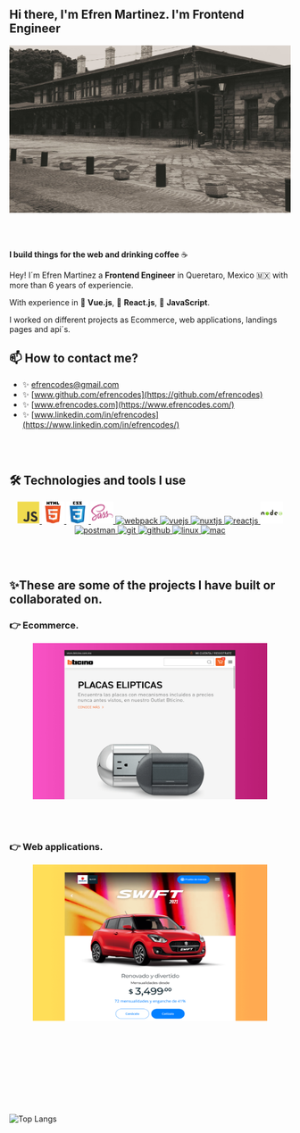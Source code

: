 ## Hi there, I'm Efren Martinez. I'm Frontend Engineer

<p>
    <img
        src="https://github.com/efrencodes/efrencodes/blob/master/assets/github-efrencodes-v3.jpg"
        alt="efrencodes"
        width="100%"
        height="300"
    />
</p>

<br>
<br>

**I build things for the web and drinking coffee** ☕

Hey! I´m Efren Martinez a **Frontend Engineer** in Queretaro, Mexico 🇲🇽 with more than 6 years of experiencie.

With experience in 💚 **Vue.js**, 💙 **React.js**, 💛 **JavaScript**.

I worked on different projects as Ecommerce, web applications, landings pages and api´s.

## 📫 How to contact me?

- ✨ [efrencodes@gmail.com](mailto:efrencodes@gmail.com)
- ✨ [www.github.com/efrencodes](https://github.com/efrencodes)
- ✨ [www.efrencodes.com](https://www.efrencodes.com/)
- ✨ [www.linkedin.com/in/efrencodes](https://www.linkedin.com/in/efrencodes/)

<br>
<br>

## 🛠️ Technologies and tools I use

<p align="center">
<a href="https://developer.mozilla.org/en-US/docs/Web/JavaScript" target="_blank"> <img src="https://raw.githubusercontent.com/devicons/devicon/master/icons/javascript/javascript-original.svg" alt="javascript" width="40" height="40"/> </a>
<a href="https://www.w3.org/html/" target="_blank"> <img src="https://raw.githubusercontent.com/devicons/devicon/master/icons/html5/html5-original-wordmark.svg" alt="html5" width="40" height="40"/> </a>
<a href="https://www.w3schools.com/css/" target="_blank"> <img src="https://raw.githubusercontent.com/devicons/devicon/master/icons/css3/css3-original-wordmark.svg" alt="css3" width="40" height="40"/> </a>
<a href="https://sass-lang.com" target="_blank"> <img src="https://raw.githubusercontent.com/devicons/devicon/master/icons/sass/sass-original.svg" alt="sass" width="40" height="40"/> </a>
<a href="#" target="_blank"> <img src="https://www.vectorlogo.zone/logos/js_webpack/js_webpack-icon.svg" alt="webpack" width="40" height="40"/> </a>
<a href="https://vuejs.org/" target="_blank"> <img src="https://www.vectorlogo.zone/logos/vuejs/vuejs-icon.svg" alt="vuejs" width="40" height="40"/> </a>
<a href="#" target="_blank"> <img src="https://www.vectorlogo.zone/logos/nuxtjs/nuxtjs-icon.svg" alt="nuxtjs" width="40" height="40"/> </a>
<a href="#" target="_blank"> <img src="https://www.vectorlogo.zone/logos/reactjs/reactjs-icon.svg" alt="reactjs" width="40" height="40"/> </a>
<a href="https://nodejs.org" target="_blank"> <img src="https://raw.githubusercontent.com/devicons/devicon/master/icons/nodejs/nodejs-original-wordmark.svg" alt="nodejs" width="40" height="40"/> </a>
<a href="https://www.postman.com/" target="_blank"> <img src="https://www.vectorlogo.zone/logos/getpostman/getpostman-icon.svg" alt="postman" width="40" height="40"/> </a>
<a href="https://git-scm.com/" target="_blank"> <img src="https://www.vectorlogo.zone/logos/git-scm/git-scm-icon.svg" alt="git" width="40" height="40"/> </a>
<a href="https://github.com/efrenmartinez" target="_blank"> <img src="https://www.vectorlogo.zone/logos/github/github-icon.svg" alt="github" width="40" height="40"/> </a>
<a href="#" target="_blank"> <img src="https://www.vectorlogo.zone/logos/linux/linux-icon.svg" alt="linux" width="40" height="40"/> </a>
<a href="#" target="_blank"> <img src="https://www.vectorlogo.zone/logos/apple/apple-icon.svg" alt="mac" width="40" height="40"/> </a>
</p>

<br>
<br>

## ✨These are some of the projects I have built or collaborated on.

### 👉 Ecommerce.

<p align="center">
    <a
        href="https://store.bticino.com.mx/"
        target="_blank">
            <img
                src="https://github.com/efrencodes/efrencodes/blob/master/assets/projects/project_bticino_store.png"
                alt="Ecommerce Bticino México"
                width="420"
                height="280"
            />
    </a>
</p>
<br>
<br>

### 👉 Web applications.

<p align="center">
    <a
        href="https://www.suzuki.com.mx/autos"
        target="_blank">
            <img
                src="https://github.com/efrencodes/efrencodes/blob/master/assets/projects/project_suzuki.png"
                alt="Suzuki Mexico"
                width="420"
                height="280"
            />
    </a>
</p>
<br>
<br>

<br>
<br>

<br>
<br>

  <br>
  <br>

![Top Langs](https://github-readme-stats.vercel.app/api/top-langs/?username=efrencodes&layout=compact&title_color=007bff&text_color=e7e7e7&icon_color=007bff&bg_color=171c28)
